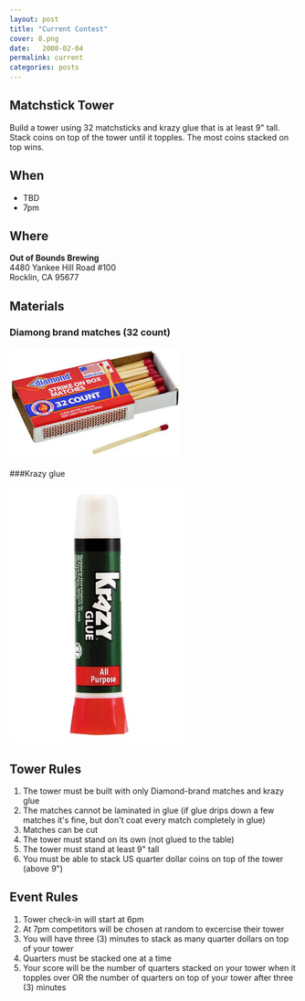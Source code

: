 ```yaml
---
layout: post
title: "Current Contest"
cover: 8.png
date:   2000-02-04
permalink: current
categories: posts
---
```


## Matchstick Tower

Build a tower using 32 matchsticks and krazy glue that is at least 9" tall. Stack coins on top of the tower until it topples. The most coins stacked on top wins.

## When

 * TBD
 * 7pm

## Where

**Out of Bounds Brewing**<br>
4480 Yankee Hill Road #100<br>
Rocklin, CA 95677<br>

## Materials

### Diamong brand matches (32 count)

![Matches](https://raw.githubusercontent.com/EngiGames/engigames.github.io/master/event_pics/04_MatchstickTower/matches.png "Matches")

###Krazy glue

![Glue](https://raw.githubusercontent.com/EngiGames/engigames.github.io/master/event_pics/04_MatchstickTower/glue.png "Glue")

## Tower Rules

 1. The tower must be built with only Diamond-brand matches and krazy glue
 2. The matches cannot be laminated in glue (if glue drips down a few matches it's fine, but don't coat every match completely in glue)
 3. Matches can be cut
 4. The tower must stand on its own (not glued to the table)
 5. The tower must stand at least 9" tall
 6. You must be able to stack US quarter dollar coins on top of the tower (above 9")

## Event Rules

 1. Tower check-in will start at 6pm
 2. At 7pm competitors will be chosen at random to excercise their tower
 3. You will have three (3) minutes to stack as many quarter dollars on top of your tower
 4. Quarters must be stacked one at a time
 5. Your score will be the number of quarters stacked on your tower when it topples over OR the number of quarters on top of your tower after three (3) minutes
